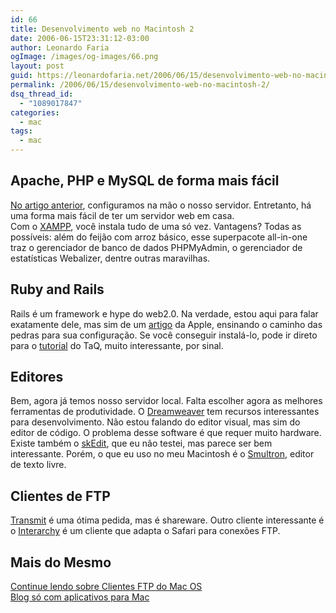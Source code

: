 ```yaml
---
id: 66
title: Desenvolvimento web no Macintosh 2
date: 2006-06-15T23:31:12-03:00
author: Leonardo Faria
ogImage: /images/og-images/66.png
layout: post
guid: https://leonardofaria.net/2006/06/15/desenvolvimento-web-no-macintosh-2/
permalink: /2006/06/15/desenvolvimento-web-no-macintosh-2/
dsq_thread_id:
  - "1089017847"
categories:
  - mac
tags:
  - mac
---
```

## Apache, PHP e MySQL de forma mais fácil

[No artigo anterior](https://leonardofaria.net/2006/06/15/desenvolvimento-web-no-macintosh/), configuramos na mão o nosso servidor. Entretanto, há uma forma mais fácil de ter um servidor web em casa.  
Com o [XAMPP](http://www.apachefriends.org/en/xampp-macosx.html), você instala tudo de uma só vez. Vantagens? Todas as possíveis: além do feijão com arroz básico, esse superpacote all-in-one traz o gerenciador de banco de dados PHPMyAdmin, o gerenciador de estatísticas Webalizer, dentre outras maravilhas.

## Ruby and Rails

Rails é um framework e hype do web2.0. Na verdade, estou aqui para falar exatamente dele, mas sim de um [artigo](http://developer.apple.com/tools/rubyonrails.html) da Apple, ensinando o caminho das pedras para sua configuração. Se você conseguir instalá-lo, pode ir direto para o [tutorial](http://beam.to/taq/blog.php?id=263) do TaQ, muito interessante, por sinal.

## Editores

Bem, agora já temos nosso servidor local. Falta escolher agora as melhores ferramentas de produtividade. O [Dreamweaver](http://www.adobe.com) tem recursos interessantes para desenvolvimento. Não estou falando do editor visual, mas sim do editor de código. O problema desse software é que requer muito hardware. Existe também o [skEdit](http://www.skti.org/), que eu não testei, mas parece ser bem interessante. Porém, o que eu uso no meu Macintosh é o [Smultron](http://smultron.sourceforge.net/), editor de texto livre.

## Clientes de FTP

[Transmit](http://panic.com/transmit/) é uma ótima pedida, mas é shareware. Outro cliente interessante é o [Interarchy](http://www.interarchy.com/) é um cliente que adapta o Safari para conexões FTP.

## Mais do Mesmo

[Continue lendo sobre Clientes FTP do Mac OS](http://www.macdevcenter.com/pub/a/mac/2006/04/13/ftp.html)  
[Blog só com aplicativos para Mac](http://coolosxapps.net/)

